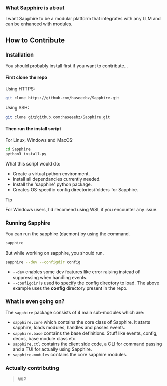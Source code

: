 

### What Sapphire is about

I want Sapphire to be a modular platform that integrates with any LLM and can be enhanced with modules. 

## How to Contribute


### Installation

You should probably install first if you want to contribute...

#### First clone the repo

Using HTTPS:
```bash
git clone https://github.com/haseeebz/Sapphire.git
```
Using SSH:
```bash
git clone git@github.com:haseeebz/Sapphire.git
```

#### Then run the install script

For Linux, Windows and MacOS:

```bash
cd Sapphire
python3 install.py
```
What this script would do:
+ Create a virtual python environment.
+ Install all dependancies currently needed.
+ Install the 'sapphire' python package.
+ Creates OS-specific config directories/folders for Sapphire.

> [!TIP]
> For Windows users, I'd recomend using WSL if you encounter any issue.

### Running Sapphire

You can run the sapphire (daemon) by using the command.
```bash
sapphire
```
But while working on sapphire, you should run.
```bash
sapphire --dev --configdir config
```
+ `--dev` enables some dev features like error raising instead of suppressing when handling events.
+ `--configdir` is used to specify the config directory to load. The above example uses the **config** directory present in the repo.

### What is even going on?

The `sapphire` package consists of 4 main sub-modules which are:

+ `sapphire.core` which contains the core class of Sapphire. It starts sapphire, loads modules, handles and passes events.
+ `sapphire.base` contains the base definitions. Stuff like events, config, decos, base module class etc.
+ `sapphire.ctl` contains the client side code, a CLI for command passing and a TUI for actually using Sapphire.
+ `sapphire.modules` contains the core sapphire modules.

### Actually contributing 

> WIP